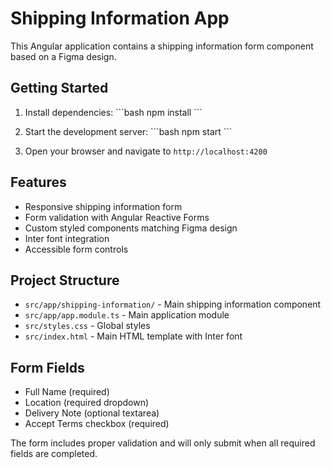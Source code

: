 # Shipping Information App

This Angular application contains a shipping information form component based on a Figma design.

## Getting Started

1. Install dependencies:
\```bash
npm install
\```

2. Start the development server:
\```bash
npm start
\```

3. Open your browser and navigate to `http://localhost:4200`

## Features

- Responsive shipping information form
- Form validation with Angular Reactive Forms
- Custom styled components matching Figma design
- Inter font integration
- Accessible form controls

## Project Structure

- `src/app/shipping-information/` - Main shipping information component
- `src/app/app.module.ts` - Main application module
- `src/styles.css` - Global styles
- `src/index.html` - Main HTML template with Inter font

## Form Fields

- Full Name (required)
- Location (required dropdown)
- Delivery Note (optional textarea)
- Accept Terms checkbox (required)

The form includes proper validation and will only submit when all required fields are completed.
